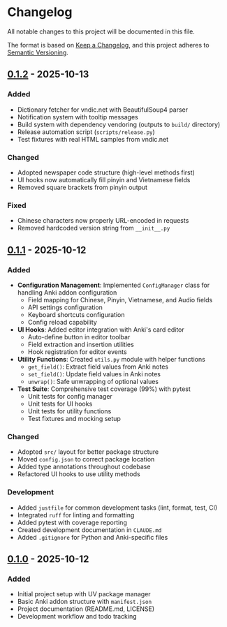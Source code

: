 # Changelog

All notable changes to this project will be documented in this file.

The format is based on [Keep a Changelog](https://keepachangelog.com/en/1.1.0/),
and this project adheres to [Semantic Versioning](https://semver.org/spec/v2.0.0.html).

## [0.1.2] - 2025-10-13

### Added

- Dictionary fetcher for vndic.net with BeautifulSoup4 parser
- Notification system with tooltip messages
- Build system with dependency vendoring (outputs to `build/` directory)
- Release automation script (`scripts/release.py`)
- Test fixtures with real HTML samples from vndic.net

### Changed

- Adopted newspaper code structure (high-level methods first)
- UI hooks now automatically fill pinyin and Vietnamese fields
- Removed square brackets from pinyin output

### Fixed

- Chinese characters now properly URL-encoded in requests
- Removed hardcoded version string from `__init__.py`

## [0.1.1] - 2025-10-12

### Added

- **Configuration Management**: Implemented `ConfigManager` class for handling Anki addon configuration
  - Field mapping for Chinese, Pinyin, Vietnamese, and Audio fields
  - API settings configuration
  - Keyboard shortcuts configuration
  - Config reload capability
- **UI Hooks**: Added editor integration with Anki's card editor
  - Auto-define button in editor toolbar
  - Field extraction and insertion utilities
  - Hook registration for editor events
- **Utility Functions**: Created `utils.py` module with helper functions
  - `get_field()`: Extract field values from Anki notes
  - `set_field()`: Update field values in Anki notes
  - `unwrap()`: Safe unwrapping of optional values
- **Test Suite**: Comprehensive test coverage (99%) with pytest
  - Unit tests for config manager
  - Unit tests for UI hooks
  - Unit tests for utility functions
  - Test fixtures and mocking setup

### Changed

- Adopted `src/` layout for better package structure
- Moved `config.json` to correct package location
- Added type annotations throughout codebase
- Refactored UI hooks to use utility methods

### Development

- Added `justfile` for common development tasks (lint, format, test, CI)
- Integrated `ruff` for linting and formatting
- Added pytest with coverage reporting
- Created development documentation in `CLAUDE.md`
- Added `.gitignore` for Python and Anki-specific files

## [0.1.0] - 2025-10-12

### Added

- Initial project setup with UV package manager
- Basic Anki addon structure with `manifest.json`
- Project documentation (README.md, LICENSE)
- Development workflow and todo tracking

[0.1.2]: https://github.com/yourusername/autodefine-cn-vn/compare/v0.1.1...v0.1.2
[0.1.1]: https://github.com/yourusername/autodefine-cn-vn/compare/v0.1.0...v0.1.1
[0.1.0]: https://github.com/yourusername/autodefine-cn-vn/releases/tag/v0.1.0
